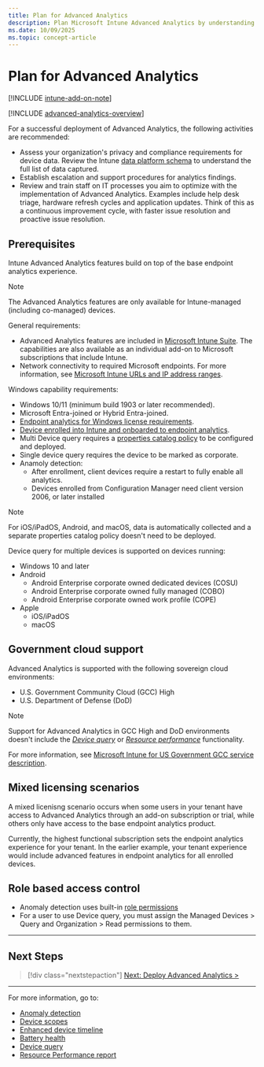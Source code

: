 ```yaml
---
title: Plan for Advanced Analytics
description: Plan Microsoft Intune Advanced Analytics by understanding requirements, prerequisites, and best practices for endpoint analytics and advanced reporting.
ms.date: 10/09/2025
ms.topic: concept-article
---
```


# Plan for Advanced Analytics

[!INCLUDE [intune-add-on-note](../intune-service/includes/intune-add-on-note.md)]

[!INCLUDE [advanced-analytics-overview](includes/advanced-analytics-overview.md)]

For a successful deployment of Advanced Analytics, the following activities are recommended:

- Assess your organization's privacy and compliance requirements for device data. Review the Intune [data platform schema](data-platform-schema.md) to understand the full list of data captured.
- Establish escalation and support procedures for analytics findings.
- Review and train staff on IT processes you aim to optimize with the implementation of Advanced Analytics. Examples include help desk triage, hardware refresh cycles and application updates. Think of this as a continuous improvement cycle, with faster issue resolution and proactive issue resolution.

## Prerequisites

Intune Advanced Analytics features build on top of the base endpoint analytics experience.

> [!NOTE]
> The Advanced Analytics features are only available for Intune-managed (including co-managed) devices.

General requirements:

- Advanced Analytics features are included in [Microsoft Intune Suite](../intune-service/fundamentals/intune-add-ons.md). The capabilities are also available as an individual add-on to Microsoft subscriptions that include Intune.
- Network connectivity to required Microsoft endpoints. For more information, see [Microsoft Intune URLs and IP address ranges](/mem/intune/fundamentals/intune-endpoints).

Windows capability requirements:

- Windows 10/11 (minimum build 1903 or later recommended).
- Microsoft Entra-joined or Hybrid Entra-joined.
- [Endpoint analytics for Windows license requirements](index.md#prerequisites).
- [Device enrolled into Intune and onboarded to endpoint analytics](configure.md).
- Multi Device query requires a [properties catalog policy](/intune/intune-service/configuration/properties-catalog) to be configured and deployed.
- Single device query requires the device to be marked as corporate.
- Anamoly detection:
  - After enrollment, client devices require a restart to fully enable all analytics. <!--7698085-->
  - Devices enrolled from Configuration Manager need client version 2006, or later installed

> [!NOTE]
> For iOS/iPadOS, Android, and macOS, data is automatically collected and a separate properties catalog policy doesn't need to be deployed.

Device query for multiple devices is supported on devices running:

- Windows 10 and later
- Android
  - Android Enterprise corporate owned dedicated devices (COSU)
  - Android Enterprise corporate owned fully managed (COBO)
  - Android Enterprise corporate owned work profile (COPE)
- Apple
  - iOS/iPadOS
  - macOS

## Government cloud support

Advanced Analytics is supported with the following sovereign cloud environments:

- U.S. Government Community Cloud (GCC) High
- U.S. Department of Defense (DoD)

> [!NOTE]
>
> Support for Advanced Analytics in GCC High and DoD environments doesn't include the [*Device query*](device-query.md) or [*Resource performance*](resource-performance-report.md) functionality.

For more information, see [Microsoft Intune for US Government GCC service description](../intune-service/fundamentals/intune-govt-service-description.md).

## Mixed licensing scenarios

A mixed licenisng scenario occurs when some users in your tenant have access to Advanced Analytics through an add-on subscription or trial, while others only have access to the base endpoint analytics product.

Currently, the highest functional subscription sets the endpoint analytics experience for your tenant. In the earlier example, your tenant experience would include advanced features in endpoint analytics for all enrolled devices.

## Role based access control

- Anomaly detection uses built-in [role permissions](overview.md#built-in-role-permissions)
- For a user to use Device query, you must assign the Managed Devices > Query and Organization > Read permissions to them.

---

## Next Steps

> [!div class="nextstepaction"]
> [Next: Deploy Advanced Analytics >](advanced-analytics-deploy.md)

---

For more information, go to:

- [Anomaly detection](anomaly-detection.md)
- [Device scopes](device-scopes.md)
- [Enhanced device timeline](enhanced-device-timeline.md)
- [Battery health](battery-health.md)
- [Device query](device-query.md)
- [Resource Performance report](resource-performance-report.md)
